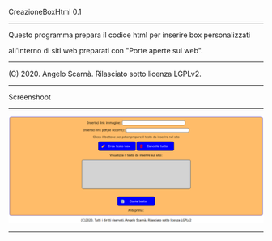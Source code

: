CreazioneBoxHtml 0.1

------------------------------------------------------------------------
Questo programma prepara il codice html per inserire box personalizzati

all'interno di siti web preparati con "Porte aperte sul web".

------------------------------------------------------------------------

(C) 2020. Angelo Scarnà. Rilasciato sotto licenza LGPLv2.

------------------------------------------------------------------------

Screenshoot

------------------------------------------------------------------------
![ScreenShot](https://github.com/kratos83/CreazioneBoxHtml/blob/master/main.png)

------------------------------------------------------------------------
